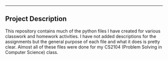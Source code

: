 -----------------
Project Description
-----------------
This repository contains much of the python files I have created for various classwork and homework activities. I have not added descriptions for the assignments but the general purpose of each file and what it does is pretty clear. Almost all of these files were done for my CS2104 (Problem Solving in Computer Science) class.
